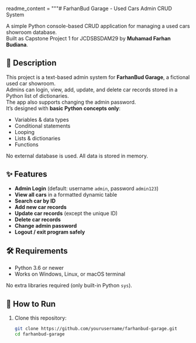 readme_content = """# FarhanBud Garage - Used Cars Admin CRUD System

A simple Python console-based CRUD application for managing a used cars showroom database.  
Built as Capstone Project 1 for JCDSBSDAM29 by **Muhamad Farhan Budiana**.

## 📖 Description

This project is a text-based admin system for **FarhanBud Garage**, a fictional used car showroom.  
Admins can login, view, add, update, and delete car records stored in a Python list of dictionaries.  
The app also supports changing the admin password.  
It’s designed with **basic Python concepts only**:
- Variables & data types
- Conditional statements
- Looping
- Lists & dictionaries
- Functions

No external database is used. All data is stored in memory.

## ✨ Features

- **Admin Login** (default: username `admin`, password `admin123`)
- **View all cars** in a formatted dynamic table
- **Search car by ID**
- **Add new car records**
- **Update car records** (except the unique ID)
- **Delete car records**
- **Change admin password**
- **Logout / exit program safely**

## 🛠️ Requirements

- Python 3.6 or newer
- Works on Windows, Linux, or macOS terminal

No extra libraries required (only built-in Python `sys`).

## 🚀 How to Run

1. Clone this repository:
   ```bash
   git clone https://github.com/yourusername/farhanbud-garage.git
   cd farhanbud-garage

